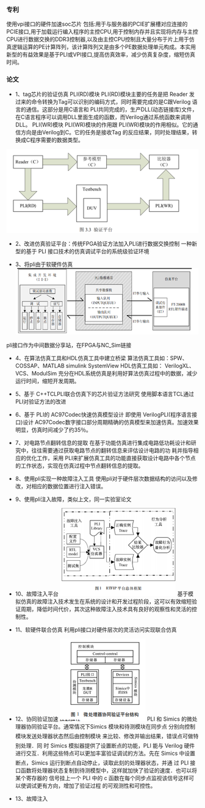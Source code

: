### 专利
使用vpi接口的硬件加速soc芯片
包括:用于与服务器的PCIE扩展槽对应连接的PCIE接口,用于加载运行编入程序的主控CPU,用于控制内存并且实现将内存与主控CPU进行数据交换的DDR3控制器,以及由主控CPU控制且大量分布于片上用于仿真逻辑运算的PE计算阵列，该计算阵列又是由多个PE数据处理单元构成。本实用新型的有益效果是基于PLI或VPI接口,提高仿真效率，减少仿真复杂度，缩短仿真时间。

### 论文
* 1、tag芯片的验证仿真
PLI(RD)模块
PLI(RD)模块主要的任务是把 Reader 发过来的命令转换为Tag可以识别的编码方式，同时需要完成的是C跟Verilog 语言的通信。这部分是用C语言和 PLI共同完成的，生产DLL(动态链接库)文件，在C语言程序可以调用DLL里面生成的函数，而Verilog通过系统函数来调用DLL。
PLI(WR)模块
PLI(WR)模块的作用跟 PLI(WR)模块的作用相似。它的通信方向是由Verilog到C。它的任务是接收Tag 的反应结果，同时处理结果，转换成C程序需要的数据类型。

![](images/2023-03-29-16-01-08.png)





* 2、改进仿真验证平台：传统FPGA验证方法加入PLI进行数据交换控制
一种新型的基于 PLI 接口技术的仿真调试平台的系统级验证环境


* 3、将pli由于软硬件仿真
![](images/2023-03-29-16-14-00.png)

pli接口作为中间数据分享站，在FPGA与NC_Sim链接

* 4、在算法仿真工具和HDL仿真工具中建立桥梁
算法仿真工具如：SPW、COSSAP、MATLAB simulink SystemView 
HDL仿真工具如： VerilogXL、VCS、ModulSim
充分在HDL系统仿真是利用好算法仿真过程中的数据，减少运行时间，缩短开发周期。

* 5、基于 C++TCLPLI联合仿真下的芯片验证方法研究
使用脚本语言TCL通过PLI对验证方法的改进

* 6、基于 PLI的 AC97Codec快速仿真模型设计
即使用 VerilogPLI(程序语言接 口)设计 AC97Codec数字接口部分周期精确的仿真模型来加速仿真。加速效果明显，仿真时间减少了约35％。

* 7、对电路节点翻转信息的提取
在基于功能仿真进行集成电路低功耗设计和研究中，往往需要通过获取电路节点的翻转信息来评估设计电路的功 耗并指导相应的优化工作，采用 PLI来扩展仿真工具的功能直接获取设计电路中各个节点的工作状态，实现在仿真过程中节点翻转信息的提取。

* 8、使用pli实现一种故障注入工具
使用pli对于硬件层次数据结构的访问以及修改，对相应的数据位置进行注入错误。

* 9、使用pli注入故障，类似上文，同一实验室论文

* 10、故障注入平台
![](images/2023-03-29-17-06-10.png)
基于模拟仿真的故障注入技术发生在系统的设计和开发过程阶段，这可以有效缩短验证周期，降低时间代价，其次这种故障注入技术具有良好的观察性和灵活的控制性。

* 11、软硬件联合仿真
利用pli接口对硬件层次的灵活访问实现联合仿真

* 12、协同验证加速
![](images/2023-03-29-17-22-10.png)
PLI 和 Simics 的微处理器协同验证平台。通常情况下Simics 模块和待测模块在同步点 分别向控制模块发送处理器状态然后由控制模块 来比较、修改并输出结果，错误点可做特别处理．同 时 Simics 模拟器提供了设置断点的功能，PLI 能与 Verilog 硬件进行交互．利用这些特点可以更加丰富验证调试的方法。先在 Simics 中设置断点，Simics 运行到断点自动停止，读取此刻的处理器状态，并通 过 PLI 接口函数将处理器状态复制到待测模型中，这样就加快了验证的速度．也可以将某个寄存器的 信号挂上一个 PLI 中的 c 函数在每个同步点监视该信号这样可以使调试更有方向，增加了验证过程 的可观测性和可控性。

* 13、故障注入

